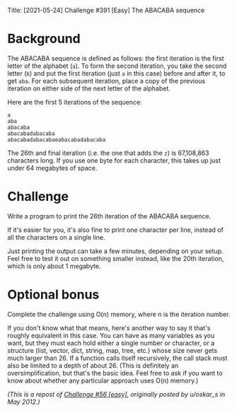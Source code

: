 Title: [2021-05-24] Challenge #391 [Easy] The ABACABA sequence

# Background

The ABACABA sequence is defined as follows: the first iteration is the first letter of the alphabet (`a`). To form the second iteration, you take the second letter (`b`) and put the first iteration (just `a` in this case) before and after it, to get `aba`. For each subsequent iteration, place a copy of the previous iteration on either side of the next letter of the alphabet.

Here are the first 5 iterations of the sequence:

    a
    aba
    abacaba
    abacabadabacaba
    abacabadabacabaeabacabadabacaba

The 26th and final iteration (i.e. the one that adds the `z`) is 67,108,863 characters long. If you use one byte for each character, this takes up just under 64 megabytes of space.

# Challenge

Write a program to print the 26th iteration of the ABACABA sequence.

If it's easier for you, it's also fine to print one character per line, instead of all the characters on a single line.

Just printing the output can take a few minutes, depending on your setup. Feel free to test it out on something smaller instead, like the 20th iteration, which is only about 1 megabyte.

# Optional bonus

Complete the challenge using O(n) memory, where n is the iteration number.

If you don't know what that means, here's another way to say it that's roughly equivalent in this case. You can have as many variables as you want, but they must each hold either a single number or character, or a structure (list, vector, dict, string, map, tree, etc.) whose size never gets much larger than 26. If a function calls itself recursively, the call stack must also be limited to a depth of about 26. (This is definitely an oversimplification, but that's the basic idea. Feel free to ask if you want to know about whether any particular approach uses O(n) memory.)

*(This is a repost of [Challenge #56 [easy]](https://www.reddit.com/r/dailyprogrammer/comments/u0tdt/5232012_challenge_56_easy/), originally posted by u/oskar_s in May 2012.)*
